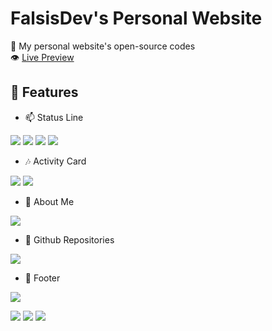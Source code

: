 # FalsisDev's Personal Website
🧪 My personal website's open-source codes<br>
👁 [Live Preview](https://falsis.ga/)


## 📀 Features

- 📫 Status Line<br>

<img src="https://cdn.discordapp.com/attachments/775822548519616562/990624459897602188/unknown.png">
<img src="https://cdn.discordapp.com/attachments/775822548519616562/990624517254692944/unknown.png">
<img src="https://cdn.discordapp.com/attachments/775822548519616562/990624363885756467/unknown.png">
<img src="https://cdn.discordapp.com/attachments/775822548519616562/990624652843966504/unknown.png">

- 🎶 Activity Card<br>

<img src="https://cdn.discordapp.com/attachments/775822548519616562/992442257653387314/unknown.png">
<img src="https://cdn.discordapp.com/attachments/775822548519616562/992442345582776430/unknown.png">

- 📩 About Me<br>

<img src="https://cdn.discordapp.com/attachments/775822548519616562/992442419217977344/unknown.png">

- 🔭 Github Repositories<br>

<img src="https://cdn.discordapp.com/attachments/775822548519616562/990626066873860136/unknown.png">

- 👣 Footer<br>

<img src="https://cdn.discordapp.com/attachments/775822548519616562/990626149522612244/unknown.png">

<img src="https://img.shields.io/github/license/falsisdev/website?color=red&style=for-the-badge"> <img src="https://img.shields.io/badge/Vuejs-323330?style=for-the-badge&logo=vue.js"> <img src="https://img.shields.io/badge/Nuxtjs-323330?style=for-the-badge&logo=nuxt.js">

